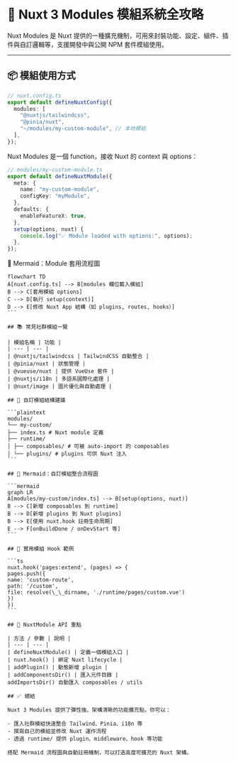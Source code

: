 # 🧩 Nuxt 3 Modules 模組系統全攻略

Nuxt Modules 是 Nuxt 提供的一種擴充機制，可用來封裝功能、設定、組件、插件與自訂邏輯等，支援開發中與公開 NPM 套件模組使用。

---

## 📦 模組使用方式

```ts
// nuxt.config.ts
export default defineNuxtConfig({
  modules: [
    "@nuxtjs/tailwindcss",
    "@pinia/nuxt",
    "~/modules/my-custom-module", // 本地模組
  ],
});
```

Nuxt Modules 是一個 function，接收 Nuxt 的 context 與 options：

```ts
// modules/my-custom-module.ts
export default defineNuxtModule({
  meta: {
    name: "my-custom-module",
    configKey: "myModule",
  },
  defaults: {
    enableFeatureX: true,
  },
  setup(options, nuxt) {
    console.log("✅ Module loaded with options:", options);
  },
});
```

🔁 Mermaid：Module 套用流程圖

````mermaid
flowchart TD
A[nuxt.config.ts] --> B[modules 欄位載入模組]
B --> C[套用模組 options]
C --> D[執行 setup(context)]
D --> E[修改 Nuxt App 結構（如 plugins, routes, hooks）]
```

## 📚 常見社群模組一覽

| 模組名稱 | 功能 |
| --- | --- |
| @nuxtjs/tailwindcss | TailwindCSS 自動整合 |
| @pinia/nuxt | 狀態管理 |
| @vueuse/nuxt | 提供 VueUse 套件 |
| @nuxtjs/i18n | 多語系國際化處理 |
| @nuxt/image | 圖片優化與自動處理 |

## 🔨 自訂模組結構建議

```plaintext
modules/
└── my-custom/
├── index.ts # Nuxt module 定義
├── runtime/
│ ├── composables/ # 可被 auto-import 的 composables
│ └── plugins/ # plugins 可供 Nuxt 注入
```

## 🌟 Mermaid：自訂模組整合流程圖

```mermaid
graph LR
A[modules/my-custom/index.ts] --> B[setup(options, nuxt)]
B --> C[新增 composables 到 runtime]
B --> D[新增 plugins 到 Nuxt plugins]
B --> E[使用 nuxt.hook 註冊生命周期]
E --> F[onBuildDone / onDevStart 等]
```

## 🧠 實用模組 Hook 範例

```ts
nuxt.hook('pages:extend', (pages) => {
pages.push({
name: 'custom-route',
path: '/custom',
file: resolve(\_\_dirname, './runtime/pages/custom.vue')
})
})
```

## 📎 NuxtModule API 重點

| 方法 / 參數 | 說明 |
| --- | --- |
| defineNuxtModule() | 定義一個模組入口 |
| nuxt.hook() | 綁定 Nuxt lifecycle |
| addPlugin() | 動態新增 plugin |
| addComponentsDir() | 匯入元件目錄 |
addImportsDir() 自動匯入 composables / utils

## ✅ 總結

Nuxt 3 Modules 提供了彈性強、架構清晰的功能擴充點，你可以：

- 匯入社群模組快速整合 Tailwind、Pinia、i18n 等
- 撰寫自己的模組並修改 Nuxt 運作流程
- 透過 runtime/ 提供 plugin、middleware、hook 等功能

搭配 Mermaid 流程圖與自動註冊機制，可以打造高度可擴充的 Nuxt 架構。



````
